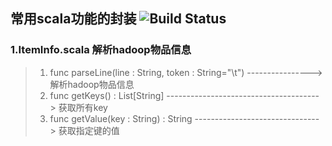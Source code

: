 ## 常用scala功能的封装 ![Build Status](https://travis-ci.org/dingjingmaster/scala_library.svg?branch=master)
### 1.ItemInfo.scala 解析hadoop物品信息
> 1. func parseLine(line : String, token : String="\\t")      ----------------> 解析hadoop物品信息
> 2. func getKeys() : List[String]      --------------------------------------> 获取所有key
> 3. func getValue(key : String) : String      -------------------------------> 获取指定键的值
